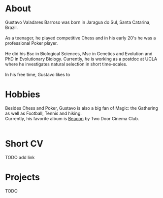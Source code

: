 # About

Gustavo Valadares Barroso was born in Jaragua do Sul, Santa Catarina, Brazil.
<br><br>
As a teenager, he played competitive Chess and in his early 20's he was a professional Poker player.
<br><br>
He did his Bsc in Biological Sciences, Msc in Genetics and Evolution and PhD in Evolutionary Biology.
Currently, he is working as a postdoc at UCLA where he investigates natural selection in short time-scales.
<br><br>
In his free time, Gustavo likes to

# Hobbies
Besides Chess and Poker, Gustavo is also a big fan of Magic: the Gathering as well as Football, Tennis and hiking.
<br>
Currently, his favorite album is [Beacon](https://open.spotify.com/album/3Mdzwty8ag5QyAYLxThypm?si=pMxZbAt7SGejBGPalS8h7g) by Two Door Cinema Club.
<br><br>

# Short CV
TODO add link

# Projects
TODO